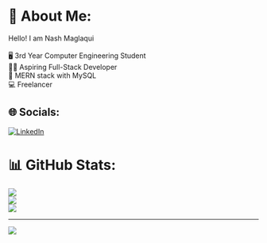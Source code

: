 # 💫 About Me:
Hello! I am Nash Maglaqui<br><br>🖥️ 3rd Year Computer Engineering Student<br>🧑‍💻 Aspiring Full-Stack Developer<br>🌟 MERN stack with MySQL<br>💻 Freelancer


## 🌐 Socials:
[![LinkedIn](https://img.shields.io/badge/LinkedIn-%230077B5.svg?logo=linkedin&logoColor=white)](https://linkedin.com/in/steven-nash-maglaqui-0a8807339/) 

# 📊 GitHub Stats:
![](https://github-readme-stats.vercel.app/api?username=nashmglq&theme=dark&hide_border=true&include_all_commits=false&count_private=false)<br/>
![](https://nirzak-streak-stats.vercel.app/?user=nashmglq&theme=dark&hide_border=true)<br/>
![](https://github-readme-stats.vercel.app/api/top-langs/?username=nashmglq&theme=dark&hide_border=true&include_all_commits=false&count_private=false&layout=compact)

---
[![](https://visitcount.itsvg.in/api?id=nashmglq&icon=0&color=0)](https://visitcount.itsvg.in)
